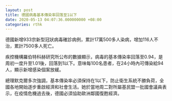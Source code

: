 ```yaml
---
layout: post
title: 德國病毒基本傳染率回落至1以下
date: 2020-05-13 04:07:36.000000000 +08:00
categories: rthk
---
```


德國新增933宗新型冠狀病毒確診病例，累計17萬500多人染病，增加116人不治，累計7500多人死亡。

疾控機構羅伯特科赫研究所公布的數據顯示，病毒的基本傳染率回落至0.94，是周初一度升至1.01後，回落到1以下。意味每100名患者，在24小時內可傳染給94人，顯示新增感染個案放緩。

總理默克爾多次強調，基本傳染率必須保持在1以下，防止衛生系統不勝負荷，全國各地開始逐步重啟經濟和社會生活。她於當地周二對所屬基民盟一批國會議員表示，在疫情危機過去後，德國必須協助歐洲鄰國復甦經濟。

　　
